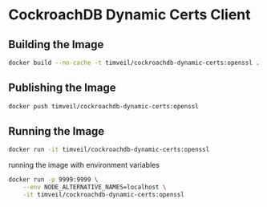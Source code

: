 # CockroachDB Dynamic Certs Client


## Building the Image
```bash
docker build --no-cache -t timveil/cockroachdb-dynamic-certs:openssl .
```

## Publishing the Image
```bash
docker push timveil/cockroachdb-dynamic-certs:openssl
```

## Running the Image
```bash
docker run -it timveil/cockroachdb-dynamic-certs:openssl
```

running the image with environment variables
```bash
docker run -p 9999:9999 \
    --env NODE_ALTERNATIVE_NAMES=localhost \
    -it timveil/cockroachdb-dynamic-certs:openssl
```
